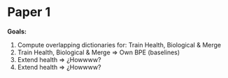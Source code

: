 # Paper 1

**Goals:**
1. Compute overlapping dictionaries for: Train Health, Biological & Merge
2. Train Health, Biological & Merge => Own BPE (baselines)
3. Extend health => ¿Howwww?
3. Extend health => ¿Howwww?